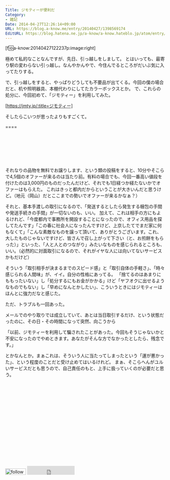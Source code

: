 ```yaml
---
Title: ジモティーが便利だ
Category:
- 雑記
Date: 2014-04-27T12:26:14+09:00
URL: https://blog.a-know.me/entry/20140427/1398569174
EditURL: https://blog.hatena.ne.jp/a-know/a-know.hateblo.jp/atom/entry/12921228815727979228
---
```


[f:id:a-know:20140427122237p:image:right]

極めて私的なことなんですが、先日、引っ越しをしまして。
とはいっても、最寄り駅の変わらない引っ越し。なんやかんやで、今住んでるところがだいぶ気に入ってたりする。


で、引っ越しをすると、やっぱりどうしても不要品が出てくる。今回の僕の場合だと、机や照明器具、本棚代わりにしてたカラーボックスとか。
で、これらの処分に、今回初めて、「ジモティー」を利用してみた。


[https://jmty.jp/:title=ジモティー]


そしたらこいつが思ったよりもすごくて。


====

<script async src="//pagead2.googlesyndication.com/pagead/js/adsbygoogle.js"></script>
<!-- article-top -->
<ins class="adsbygoogle"
     style="display:inline-block;width:728px;height:90px"
     data-ad-client="ca-pub-3463034538369189"
     data-ad-slot="8367620130"></ins>
<script>
(adsbygoogle = window.adsbygoogle || []).push({});
</script>


それなりの品物を無料でお譲りします、という類の投稿をすると、10分やそこらで4,5個のオファーが来るのは当たり前。有料の場合でも、今回一番高い値段を付けたのは3,000円のものだったんだけど、それでも1日経つか経たないかでオファーはもらえた。
これはきっと都内だからということが大きいんだと思うけど。（地元（岡山）だとここまでの勢いでオファーが来るかなぁ？）


それと、基本手渡しの取引になるので、「発送するとしたら発生する梱包の手間や発送手続きの手間」が一切ないのも、いい。
加えて、これは相手の方にもよるけれど、「今度都内で事務所を開設することになったので、オフィス用品を探してたんです」「この春に社会人になったんですけど、上京したてでまだ家に何もなくて」「こんな素敵なものを譲って頂いて、ありがとうございます。これ、大したものじゃないですけど、皆さんで召し上がって下さい（と、お煎餅をもらった）」といった、「人と人とのつながり」みたいなものを感じられるところも、いい。（必然的に対面取引になるので、それがイヤな人には向いてないサービスかもだけど）


そういう「取引相手が決まるまでのスピード感」と「取引自体の手軽さ」、「時々感じられる人間味」が、イイ。自分の性格にあってる。
「捨てるのはあまりにももったいない」し「処分するにもお金がかかる」けど「ヤフオクに出せるようなものでもない」し「早めになんとかしたい」、こういうときにはジモティーはほんとに強力だなと感じた。


ただ、トラブルも一回あった。


メールでのやり取りでは成立していて、あとは当日取引するだけ、という状態だったのに、その日・その時間になって突然、向こうから


「以前、ジモティーを利用して騙されたことがあった。今回もそうじゃないかと不安になったのでやめときます。あなたがそんな方でなかったとしたら、残念です。」


とかなんとか。まぁこれは、そういう人に当たってしまったという「運が悪かった」、という程度のことだと受け止めてはいるけれど。
まぁ、そこらへんがユルいサービスだとも思うので、自己責任のもと、上手に扱っていくのが必要だと思う。


<script async src="//pagead2.googlesyndication.com/pagead/js/adsbygoogle.js"></script>
<!-- article-bottom2 -->
<ins class="adsbygoogle"
     style="display:inline-block;width:300px;height:250px"
     data-ad-client="ca-pub-3463034538369189"
     data-ad-slot="5274552934"></ins>
<script>
(adsbygoogle = window.adsbygoogle || []).push({});
</script>


<div>
<a href='http://cloud.feedly.com/#subscription%2Ffeed%2Fhttp%3A%2F%2Fblog.a-know.me%2Ffeed'  target='blank'><img id='feedlyFollow' src='http://s3.feedly.com/img/follows/feedly-follow-rectangle-volume-small_2x.png' alt='follow us in feedly' width='65' height='20'></a>

<iframe src="http://blog.hatena.ne.jp/a-know/a-know.hateblo.jp/subscribe/iframe" allowtransparency="true" frameborder="0" scrolling="no" width="150" height="28"></iframe>
</div>
